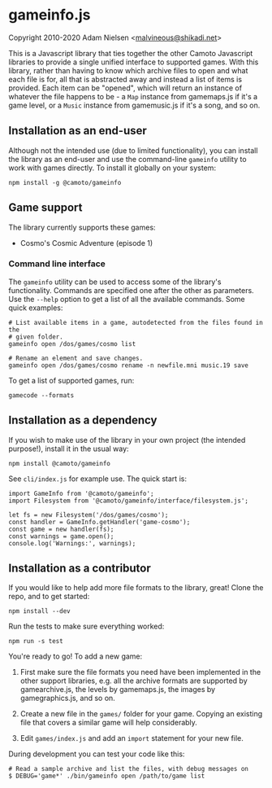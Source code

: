 # gameinfo.js
Copyright 2010-2020 Adam Nielsen <<malvineous@shikadi.net>>  

This is a Javascript library that ties together the other Camoto Javascript
libraries to provide a single unified interface to supported games.  With this
library, rather than having to know which archive files to open and what each
file is for, all that is abstracted away and instead a list of items is
provided.  Each item can be "opened", which will return an instance of whatever
the file happens to be - a `Map` instance from gamemaps.js if it's a game
level, or a `Music` instance from gamemusic.js if it's a song, and so on.

## Installation as an end-user

Although not the intended use (due to limited functionality), you can install
the library as an end-user and use the command-line `gameinfo` utility to work
with games directly.  To install it globally on your system:

    npm install -g @camoto/gameinfo

## Game support

The library currently supports these games:

 * Cosmo's Cosmic Adventure (episode 1)

### Command line interface

The `gameinfo` utility can be used to access some of the library's
functionality.  Commands are specified one after the other as parameters.  Use
the `--help` option to get a list of all the available commands.  Some quick
examples:

    # List available items in a game, autodetected from the files found in the
    # given folder.
    gameinfo open /dos/games/cosmo list
    
    # Rename an element and save changes.
    gameinfo open /dos/games/cosmo rename -n newfile.mni music.19 save

To get a list of supported games, run:

    gamecode --formats

## Installation as a dependency

If you wish to make use of the library in your own project (the intended
purpose!), install it in the usual way:

    npm install @camoto/gameinfo

See `cli/index.js` for example use.  The quick start is:

    import GameInfo from '@camoto/gameinfo';
    import Filesystem from '@camoto/gameinfo/interface/filesystem.js';
    
    let fs = new Filesystem('/dos/games/cosmo');
    const handler = GameInfo.getHandler('game-cosmo');
    const game = new handler(fs);
    const warnings = game.open();
    console.log('Warnings:', warnings);

## Installation as a contributor

If you would like to help add more file formats to the library, great!
Clone the repo, and to get started:

    npm install --dev

Run the tests to make sure everything worked:

    npm run -s test

You're ready to go!  To add a new game:

 1. First make sure the file formats you need have been implemented in the other
    support libraries, e.g. all the archive formats are supported by
    gamearchive.js, the levels by gamemaps.js, the images by gamegraphics.js,
    and so on.
    
 2. Create a new file in the `games/` folder for your game.  Copying an
    existing file that covers a similar game will help considerably.
    
 3. Edit `games/index.js` and add an `import` statement for your new file.

During development you can test your code like this:

    # Read a sample archive and list the files, with debug messages on
    $ DEBUG='game*' ./bin/gameinfo open /path/to/game list
